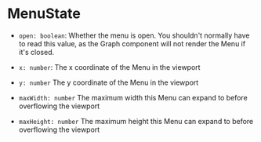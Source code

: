 MenuState
===============
- `open: boolean`:
    Whether the menu is open.
    You shouldn't normally have to read this value, as the Graph component will
    not render the Menu if it's closed.

- `x: number`:
    The x coordinate of the Menu in the viewport
- `y: number`
    The y coordinate of the Menu in the viewport

- `maxWidth: number`
    The maximum width this Menu can expand to before overflowing the viewport
- `maxHeight: number`
    The maximum height this Menu can expand to before overflowing the viewport
